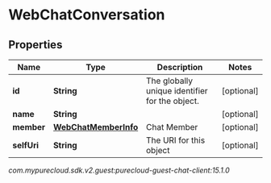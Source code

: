 # WebChatConversation


## Properties

| Name | Type | Description | Notes |
| ------------ | ------------- | ------------- | ------------- |
| **id** | **String** | The globally unique identifier for the object. |  [optional] |
| **name** | **String** |  |  [optional] |
| **member** | [**WebChatMemberInfo**](WebChatMemberInfo) | Chat Member |  [optional] |
| **selfUri** | **String** | The URI for this object |  [optional] |




_com.mypurecloud.sdk.v2.guest:purecloud-guest-chat-client:15.1.0_